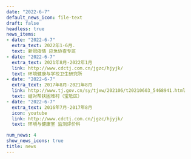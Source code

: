 ```yaml
---
date: "2022-6-7"
default_news_icon: file-text
draft: false
headless: true
news_items:
- date: "2022-6-7"
  extra_text: 2022年1-6月.
  text: 新冠疫情 应急协查专班
- date: "2022-6-7"
  extra_text: 2021年8月-2022年1月
  link: http://www.cdctj.com.cn/jgzc/hjyjk/
  text: 环境健康与学校卫生研究所
- date: "2022-6-7"
  extra_text: 2017年8月-2021年8月
  link: http://www.tj.gov.cn/sy/tjxw/202106/t20210603_5468941.html
  text: 结对帮扶困难村（宝坻区）
- date: "2022-6-7"
  extra_text: 2016年7月-2017年8月
  icon: youtube
  link: http://www.cdctj.com.cn/jgzc/hjyjk/
  text: 环境与健康室 监测评价科

num_news: 4
show_news_icons: true
title: news
---
```

